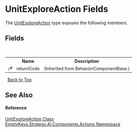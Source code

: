 # UnitExploreAction Fields
 

The <a href="T_EmptyKeys_Strategy_AI_Components_Actions_UnitExploreAction">UnitExploreAction</a> type exposes the following members.


## Fields
&nbsp;<table><tr><th></th><th>Name</th><th>Description</th></tr><tr><td>![Protected field](media/protfield.gif "Protected field")</td><td>returnCode</td><td> (Inherited from BehaviorComponentBase.)</td></tr></table>&nbsp;
<a href="#unitexploreaction-fields">Back to Top</a>

## See Also


#### Reference
<a href="T_EmptyKeys_Strategy_AI_Components_Actions_UnitExploreAction">UnitExploreAction Class</a><br /><a href="N_EmptyKeys_Strategy_AI_Components_Actions">EmptyKeys.Strategy.AI.Components.Actions Namespace</a><br />